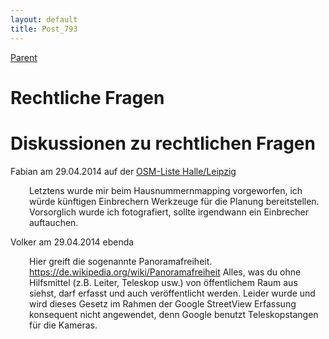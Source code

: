 ```yaml
---
layout: default
title: Post_793
---
```



[Parent](Page_0)

# Rechtliche Fragen

<h1>Diskussionen zu rechtlichen Fragen</h1>
Fabian am 29.04.2014 auf der <a href="http://lists.openstreetmap.de/mailman/listinfo/halleipzig">OSM-Liste Halle/Leipzig</a>
<p style="padding-left: 30px;">Letztens wurde mir beim Hausnummernmapping vorgeworfen, ich würde künftigen Einbrechern Werkzeuge für die Planung bereitstellen. Vorsorglich wurde ich fotografiert, sollte irgendwann ein Einbrecher auftauchen.</p>
Volker am 29.04.2014 ebenda
<p style="padding-left: 30px;">Hier greift die sogenannte Panoramafreiheit. <a class="moz-txt-link-freetext" href="https://de.wikipedia.org/wiki/Panoramafreiheit">https://de.wikipedia.org/wiki/Panoramafreiheit</a>
Alles, was du ohne Hilfsmittel (z.B. Leiter, Teleskop usw.) von öffentlichem Raum aus siehst, darf erfasst und auch veröffentlicht werden. Leider wurde und wird dieses Gesetz im Rahmen der Google StreetView Erfassung konsequent nicht angewendet, denn Google benutzt Teleskopstangen für die Kameras.</p>

